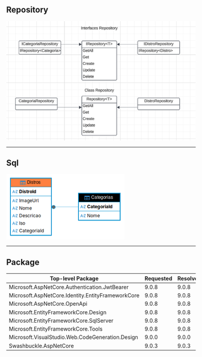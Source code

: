 
## Repository
<img src="Img/DiagramaRepository.png">

---

## Sql
<img src="Img/masterBancoSQLdboDistros.png">

---

## Package

| Top-level Package                                     | Requested | Resolved |
| ----------------------------------------------------- | --------- | -------- |
| Microsoft.AspNetCore.Authentication.JwtBearer         | 9.0.8     | 9.0.8    |
| Microsoft.AspNetCore.Identity.EntityFrameworkCore     | 9.0.8     | 9.0.8    |
| Microsoft.AspNetCore.OpenApi                          | 9.0.8     | 9.0.8    |
| Microsoft.EntityFrameworkCore.Design                  | 9.0.8     | 9.0.8    |
| Microsoft.EntityFrameworkCore.SqlServer               | 9.0.8     | 9.0.8    |
| Microsoft.EntityFrameworkCore.Tools                   | 9.0.8     | 9.0.8    |
| Microsoft.VisualStudio.Web.CodeGeneration.Design      | 9.0.0     | 9.0.0    |
| Swashbuckle.AspNetCore                                | 9.0.3     | 9.0.3    |
